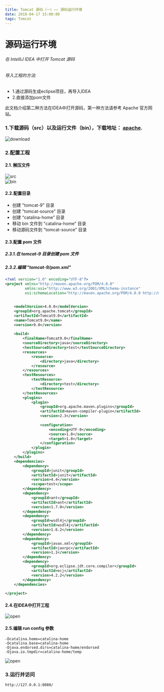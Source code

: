 ```yaml
---
title: Tomcat 源码（一）—— 源码运行环境
date: 2018-04-17 15:00:00
tags: Tomcat
---
```


# 源码运行环境

###### 在 IntelliJ IDEA 中打开 Tomcat 源码

###### 导入工程的方法:
- 1.通过源码生成eclipse项目，再导入IDEA
- 2.直接添加pom文件

此文档介绍第二种方法在IDEA中打开源码，第一种方法请参考 Apache 官方网站。

### 1.下载源码（src）以及运行文件（bin），下载地址： [apache](http://tomcat.apache.org/ "apache").
![download](tomcat-source-01/01-download.jpg)<br/>

### 2.配置工程
#### 2.1. 解压文件
![src](tomcat-source-01/01-unzip-src-file-list.jpg)<br/>
![bin](tomcat-source-01/01-unzip-bin-file-list.jpg)<br/>

#### 2.2.配置目录
* 创建 "tomcat-9" 目录
* 创建 "tomcat-source" 目录
* 创建 “catalina-home” 目录
* 移动 bin 文件到 "catalina-home" 目录
* 移动源码文件到 "tomcat-source" 目录

#### 2.3.配置 pom 文件
##### 2.3.1.在 tomcat-9 目录创建 pom 文件
##### 2.3.2.编辑 "tomcat-9/pom.xml"
```xml
<?xml version="1.0" encoding="UTF-8"?>
<project xmlns="http://maven.apache.org/POM/4.0.0"
         xmlns:xsi="http://www.w3.org/2001/XMLSchema-instance"
         xsi:schemaLocation="http://maven.apache.org/POM/4.0.0 http://maven.apache.org/xsd/maven-4.0.0.xsd">
    
    
    <modelVersion>4.0.0</modelVersion>
    <groupId>org.apache.tomcat</groupId>
    <artifactId>Tomcat9.0</artifactId>
    <name>Tomcat9.0</name>
    <version>9.0</version>
    
    <build>
        <finalName>Tomcat9.0</finalName>
        <sourceDirectory>java</sourceDirectory>
        <testSourceDirectory>test</testSourceDirectory>
        <resources>
            <resource>
                <directory>java</directory>
            </resource>
        </resources>
        <testResources>
            <testResource>
                <directory>test</directory>
            </testResource>
        </testResources>
        <plugins>
            <plugin>
                <groupId>org.apache.maven.plugins</groupId>
                <artifactId>maven-compiler-plugin</artifactId>
                <version>2.3</version>
    
                <configuration>
                    <encoding>UTF-8</encoding>
                    <source>1.8</source>
                    <target>1.8</target>
                </configuration>
            </plugin>
        </plugins>
    </build>
    <dependencies>
        <dependency>
            <groupId>junit</groupId>
            <artifactId>junit</artifactId>
            <version>4.4</version>
            <scope>test</scope>
        </dependency>
        <dependency>
            <groupId>ant</groupId>
            <artifactId>ant</artifactId>
            <version>1.7.0</version>
        </dependency>
        <dependency>
            <groupId>wsdl4j</groupId>
            <artifactId>wsdl4j</artifactId>
            <version>1.6.2</version>
        </dependency>
        <dependency>
            <groupId>javax.xml</groupId>
            <artifactId>jaxrpc</artifactId>
            <version>1.1</version>
        </dependency>
        <dependency>
            <groupId>org.eclipse.jdt.core.compiler</groupId>
            <artifactId>ecj</artifactId>
            <version>4.2.2</version>
        </dependency>
    </dependencies>
    
</project>
```

#### 2.4.在IDEA中打开工程
![open](tomcat-source-01/01-open-project.jpg)<br/>

#### 2.5.编辑 run config 参数
```
-Dcatalina.home=catalina-home
-Dcatalina.base=catalina-home
-Djava.endorsed.dirs=catalina-home/endorsed
-Djava.io.tmpdir=catalina-home/temp
```
![open](tomcat-source-01/01-run-config.jpg)<br/>

### 3.运行并访问
```
http://127.0.0.1:8080/
```
